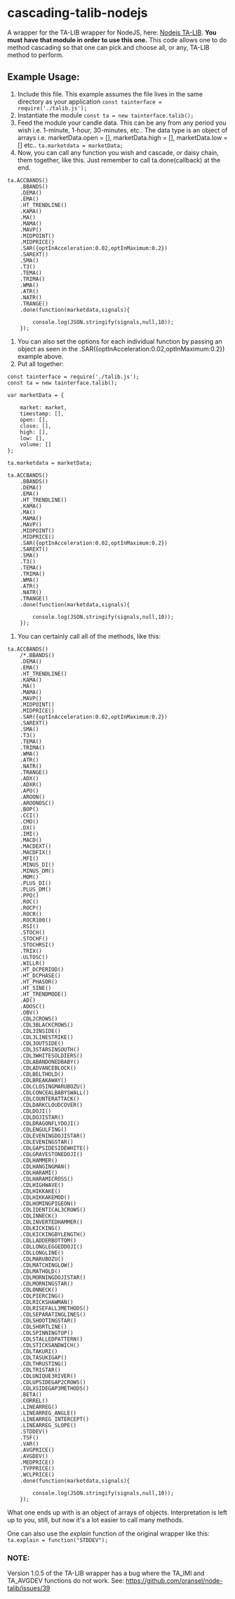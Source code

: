 # cascading-talib-nodejs
A wrapper for the TA-LIB wrapper for NodeJS, here: [Nodejs TA-LIB](https://github.com/oransel/node-talib). **You must have that module in order to use this one.** This code allows one to do method cascading so that one can pick and choose all, or any, TA-LIB method to perform.

## Example Usage:
1. Include this file. This example assumes the file lives in the same directory as your application
`const tainterface = require('./talib.js');`
1. Instantiate the module
`const ta = new tainterface.talib();`
1. Feed the module your candle data. This can be any from any period you wish i.e. 1-minute, 1-hour, 30-minutes, etc.. The data type is an object of arrays i.e. marketData.open = [], marketData.high = [], marketData.low = [] etc..
`ta.marketdata = marketData;`
1. Now, you can call any function you wish and cascade, or daisy chain, them together, like this. Just remember to call ta.done(callback) at the end.
```
ta.ACCBANDS()
    .BBANDS()
    .DEMA()
    .EMA()
    .HT_TRENDLINE()
    .KAMA()
    .MA()
    .MAMA()
    .MAVP()
    .MIDPOINT()
    .MIDPRICE()
    .SAR({optInAcceleration:0.02,optInMaximum:0.2})
    .SAREXT()
    .SMA()
    .T3()
    .TEMA()
    .TRIMA()
    .WMA()
    .ATR()
    .NATR()
    .TRANGE()
    .done(function(marketdata,signals){

        console.log(JSON.stringify(signals,null,10));
    });
```
1. You can also set the options for each individual function by passing an object as seen in the .SAR({optInAcceleration:0.02,optInMaximum:0.2}) example above.
1. Put all together:
```
const tainterface = require('./talib.js');
const ta = new tainterface.talib();

var marketData = {

    market: market,
    timestamp: [],
    open: [],
    close: [],
    high: [],
    low: [],
    volume: []
};

ta.marketdata = marketData;

ta.ACCBANDS()
    .BBANDS()
    .DEMA()
    .EMA()
    .HT_TRENDLINE()
    .KAMA()
    .MA()
    .MAMA()
    .MAVP()
    .MIDPOINT()
    .MIDPRICE()
    .SAR({optInAcceleration:0.02,optInMaximum:0.2})
    .SAREXT()
    .SMA()
    .T3()
    .TEMA()
    .TRIMA()
    .WMA()
    .ATR()
    .NATR()
    .TRANGE()
    .done(function(marketdata,signals){

        console.log(JSON.stringify(signals,null,10));
    });
```
1. You can certainly call all of the methods, like this:
```
ta.ACCBANDS()
    /*.BBANDS()
    .DEMA()
    .EMA()
    .HT_TRENDLINE()
    .KAMA()
    .MA()
    .MAMA()
    .MAVP()
    .MIDPOINT()
    .MIDPRICE()
    .SAR({optInAcceleration:0.02,optInMaximum:0.2})
    .SAREXT()
    .SMA()
    .T3()
    .TEMA()
    .TRIMA()
    .WMA()
    .ATR()
    .NATR()
    .TRANGE()
    .ADX()
    .ADXR()
    .APO()
    .AROON()
    .AROONOSC()
    .BOP()
    .CCI()
    .CMO()
    .DX()
    .IMI()
    .MACD()
    .MACDEXT()
    .MACDFIX()
    .MFI()
    .MINUS_DI()
    .MINUS_DM()
    .MOM()
    .PLUS_DI()
    .PLUS_DM()
    .PPO()
    .ROC()
    .ROCP()
    .ROCR()
    .ROCR100()
    .RSI()
    .STOCH()
    .STOCHF()
    .STOCHRSI()
    .TRIX()
    .ULTOSC()
    .WILLR()
    .HT_DCPERIOD()
    .HT_DCPHASE()
    .HT_PHASOR()
    .HT_SINE()
    .HT_TRENDMODE()
    .AD()
    .ADOSC()
    .OBV()
    .CDL2CROWS()
    .CDL3BLACKCROWS()
    .CDL3INSIDE()
    .CDL3LINESTRIKE()
    .CDL3OUTSIDE()
    .CDL3STARSINSOUTH()
    .CDL3WHITESOLDIERS()
    .CDLABANDONEDBABY()
    .CDLADVANCEBLOCK()
    .CDLBELTHOLD()
    .CDLBREAKAWAY()
    .CDLCLOSINGMARUBOZU()
    .CDLCONCEALBABYSWALL()
    .CDLCOUNTERATTACK()
    .CDLDARKCLOUDCOVER()
    .CDLDOJI()
    .CDLDOJISTAR()
    .CDLDRAGONFLYDOJI()
    .CDLENGULFING()
    .CDLEVENINGDOJISTAR()
    .CDLEVENINGSTAR()
    .CDLGAPSIDESIDEWHITE()
    .CDLGRAVESTONEDOJI()
    .CDLHAMMER()
    .CDLHANGINGMAN()
    .CDLHARAMI()
    .CDLHARAMICROSS()
    .CDLHIGHWAVE()
    .CDLHIKKAKE()
    .CDLHIKKAKEMOD()
    .CDLHOMINGPIGEON()
    .CDLIDENTICAL3CROWS()
    .CDLINNECK()
    .CDLINVERTEDHAMMER()
    .CDLKICKING()
    .CDLKICKINGBYLENGTH()
    .CDLLADDERBOTTOM()
    .CDLLONGLEGGEDDOJI()
    .CDLLONGLINE()
    .CDLMARUBOZU()
    .CDLMATCHINGLOW()
    .CDLMATHOLD()
    .CDLMORNINGDOJISTAR()
    .CDLMORNINGSTAR()
    .CDLONNECK()
    .CDLPIERCING()
    .CDLRICKSHAWMAN()
    .CDLRISEFALL3METHODS()
    .CDLSEPARATINGLINES()
    .CDLSHOOTINGSTAR()
    .CDLSHORTLINE()
    .CDLSPINNINGTOP()
    .CDLSTALLEDPATTERN()
    .CDLSTICKSANDWICH()
    .CDLTAKURI()
    .CDLTASUKIGAP()
    .CDLTHRUSTING()
    .CDLTRISTAR()
    .CDLUNIQUE3RIVER()
    .CDLUPSIDEGAP2CROWS()
    .CDLXSIDEGAP3METHODS()
    .BETA()
    .CORREL()
    .LINEARREG()
    .LINEARREG_ANGLE()
    .LINEARREG_INTERCEPT()
    .LINEARREG_SLOPE()
    .STDDEV()
    .TSF()
    .VAR()
    .AVGPRICE()
    .AVGDEV()
    .MEDPRICE()
    .TYPPRICE()
    .WCLPRICE()
    .done(function(marketdata,signals){

        console.log(JSON.stringify(signals,null,10));
    });
```
What one ends up with is an object of arrays of objects. Interpretation is left up to you, still, but now it's a lot easier to call many methods.

One can also use the *explain* function of the original wrapper like this:
`ta.explain = function("STDDEV");`

### NOTE:
Version 1.0.5 of the TA-LIB wrapper has a bug where the TA_IMI and TA_AVGDEV functions do not work. See: https://github.com/oransel/node-talib/issues/39
